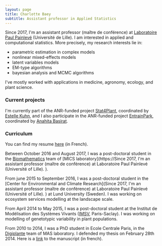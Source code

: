 ```yaml
---
layout: page
title: Charlotte Baey
subtitle: Assistant professor in Applied Statistics
---
```


Since 2017, I'm an assistant professor (maître de conférence) at [Laboratoire Paul Painlevé](https://math.univ-lille.fr/) (Université de Lille).
I am interested in applied and computational statistics. More precisely, my research interests lie in:
 - parametric estimation in complex models
 - nonlinear mixed-effects models
 - latent variables models
 - EM-type algorithms
 - bayesian analysis and MCMC algorithms
 
 I've mostly worked with applications in medicine, agronomy, ecology, and plant science.
 
 ### Current projects
 
 I'm currently part of the ANR-funded project [Stat4Plant](https://stat4plant.mathnum.inrae.fr/), coordinated by [Estelle Kuhn](http://genome.jouy.inra.fr/~ekuhn/), and I also participate in the ANR-funded project [EntrainPark](https://anr.fr/Project-ANR-21-CE28-0011), coordinated by [Anahita Basirat](https://www.basirat.fr/index.html).

  
### Curriculum

You can find my resume [here](files/cv.pdf) (in French).

Between October 2016 and August 2017, I was a post-doctoral student in the [Biomathematics](http://biomathematics.mics.centralesupelec.fr/) team of [MICS laboratory](https://Since 2017, I'm an assistant professor (maître de conférence) at Laboratoire Paul Painlevé (Université of Lille).
).
  
From june 2015 to September 2016, I was a post-doctoral student in the [Center for Environmental and Climate Research](Since 2017, I'm an assistant professor (maître de conférence) at Laboratoire Paul Painlevé (Université of Lille).
) at Lund University (Sweden). I was working on ecosystem services modelling at the landscape scale.

From April 2014 to May 2015, I was a post-doctoral student at the Institut de Modélisation des Systèmes Vivants ([IMSV](https://www.universite-paris-saclay.fr/en/research/project/lidex-imsv), Paris-Saclay). I was working on modelling of genetotypic variability in plant populations.

From 2010 to 2014, I was a PhD student in Ecole Centrale Paris, in the [Digiplante](http://digiplante.mas.ecp.fr/) team of MAS laboratory. I defended my thesis on February 28th 2014. Here is a [link](https://tel.archives-ouvertes.fr/tel-00985747) to the manuscript (in french).
